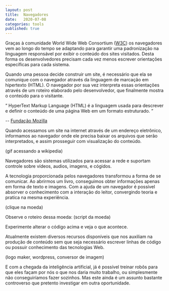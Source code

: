 ```yaml
---
layout: post
title:  Navegadores 
date:   2020-07-08
categories: tools
published: true
---
```



Graças à comunidade World Wide Web Consortium ([W3C]) os navegadores vem ao longo do tempo se adaptando para garantir uma padronização na linguagem responsável por exibir o conteúdo dos sites visitados. Desta forma os desenvolvedores precisam cada vez menos escrever orientações específicas para cada sistema.

Quando uma pessoa decide construir um site, é necessário que ela se comunique com o navegador através da linguagem de marcação em hipertexto (HTML). O navegador por sua vez interpreta essas orientações através de um roteiro elaborado pelo desenvolvedor, que finalmente mostra o conteúdo para o visitante. 

<div class="quote-box">
    <q>
    HyperText Markup Language (HTML) é a linguagem usada para descrever e definir o conteúdo de uma página Web em um formato estruturado.
    </q>
    <p class="quote-author">-- <a href="[mozilla]"> Fundação Mozilla</a></p>
</div> 

Quando acessamos um site na internet através de um endereço eletrônico, informamos ao navegador onde ele precisa baixar os arquivos que serão interpretados, e assim prosseguir com visualização do conteúdo.

(gif acessando a wikipedia)

<div class="quote-box">
    <p>Navegadores são sistemas utilizados para acessar a rede e suportam controle sobre vídeos, audios, imagens, e cógidos.</p>
</div> 

A tecnologia proporcionada pelos navegadores transformou a forma de se comunicar. Ao abrirmos um livro, conseguimos obter informações apenas em forma de texto e imagens. Com a ajuda de um navegador é possível absorver o conhecimento com a interação do leitor, convergindo teoria e pratica na mesma experiência. 

(clique na moeda)

Observe o roteiro dessa moeda:
(script da moeda)

Experimente alterar o código acima e veja o que acontece.

Atualmente existem diversos recursos disponíveis que nos auxiliam na produção de conteúdo sem que seja necessário escrever linhas de código ou possuir conhecimento das tecnologias Web. 

(logo maker, wordpress, conversor de imagem)

E com a chegada da inteligência artificial, já é possível treinar robôs para que eles façam por nós o que nos daria muito trabalho, ou simplesmente não conseguiríamos fazer sozinhos. Mas este ainda é um assunto bastante controverso que pretento investigar em outra oportunidade.



[W3C]: https://www.w3.org/
[Mozilla]: https://developer.mozilla.org/pt-BR/docs/Web

